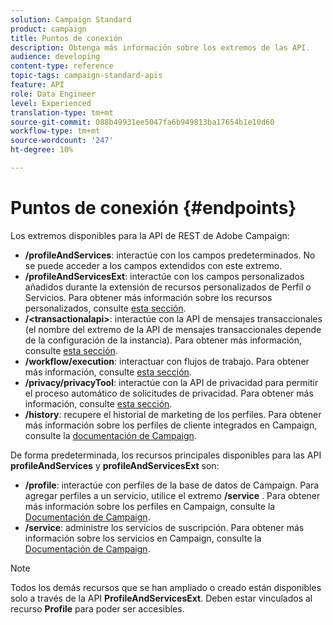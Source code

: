 ```yaml
---
solution: Campaign Standard
product: campaign
title: Puntos de conexión
description: Obtenga más información sobre los extremos de las API.
audience: developing
content-type: reference
topic-tags: campaign-standard-apis
feature: API
role: Data Engineer
level: Experienced
translation-type: tm+mt
source-git-commit: 088b49931ee5047fa6b949813ba17654b1e10d60
workflow-type: tm+mt
source-wordcount: '247'
ht-degree: 10%

---
```



# Puntos de conexión {#endpoints}

Los extremos disponibles para la API de REST de Adobe Campaign:

* **/profileAndServices**: interactúe con los campos predeterminados. No se puede acceder a los campos extendidos con este extremo.
* **/profileAndServicesExt**: interactúe con los campos personalizados añadidos durante la extensión de recursos personalizados de Perfil o Servicios. Para obtener más información sobre los recursos personalizados, consulte [esta sección](../../api/using/custom-resources.md).
* **/&lt;transactionalapi>**: interactúe con la API de mensajes transaccionales (el nombre del extremo de la API de mensajes transaccionales depende de la configuración de la instancia). Para obtener más información, consulte [esta sección](../../api/using/managing-transactional-messages.md).
* **/workflow/execution**: interactuar con flujos de trabajo. Para obtener más información, consulte [esta sección](../../api/using/controlling-a-workflow.md).
* **/privacy/privacyTool**: interactúe con la API de privacidad para permitir el proceso automático de solicitudes de privacidad. Para obtener más información, consulte [esta sección](../../api/using/creating-a-privacy-request.md).
* **/history**: recupere el historial de marketing de los perfiles. Para obtener más información sobre los perfiles de cliente integrados en Campaign, consulte la [documentación de Campaign](https://helpx.adobe.com/campaign/standard/audiences/using/integrated-customer-profile.html).

De forma predeterminada, los recursos principales disponibles para las API **profileAndServices** y **profileAndServicesExt** son:

* **/profile**: interactúe con perfiles de la base de datos de Campaign. Para agregar perfiles a un servicio, utilice el extremo **/service** . Para obtener más información sobre los perfiles en Campaign, consulte la [Documentación de Campaign](https://helpx.adobe.com/campaign/standard/audiences/using/about-profiles.html).
* **/service**: administre los servicios de suscripción. Para obtener más información sobre los servicios en Campaign, consulte la [Documentación de Campaign](https://helpx.adobe.com/campaign/standard/audiences/using/creating-a-service.html).

>[!NOTE]
>
>Todos los demás recursos que se han ampliado o creado están disponibles solo a través de la API **ProfileAndServicesExt**. Deben estar vinculados al recurso **Profile** para poder ser accesibles.
